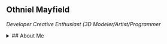 ## Othniel Mayfield
_Developer Creative Enthusiast (3D Modeler/Artist/Programmer_

<details> <summary>## About Me </summary>

- Persuing an Associates Degree in Game Development
- Types of skills include:
    - 3D Modeling experience
    - Muliplayer map creation (Blockout, Modeling)  
    - Texturing experience (Substance Designer + Painter) ![](Unreal Engine)
    - 
- 2 Years of being a freelance video editor
</details>
